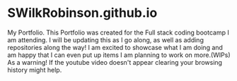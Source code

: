 # SWilkRobinson.github.io
My Portfolio.
This Portfolio was created for the Full stack coding bootcamp I am attending. I will be updating this as I go along, as well as adding repositories along the way! I am excited to showcase what I am doing and am happy that I can even put up items I am planning to work on more.(WIPs)
As a warning! If the youtube video doesn't appear clearing your browsing history might help.
